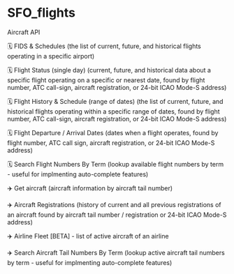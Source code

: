 # SFO_flights
Aircraft API

🗓️ FIDS & Schedules (the list of current, future, and historical flights operating in a specific airport)

🗓️ Flight Status (single day) (current, future, and historical data about a specific flight operating on a specific or nearest date, found by flight number, ATC call-sign, aircraft registration, or 24-bit ICAO Mode-S address)

🗓️ Flight History & Schedule (range of dates) (the list of current, future, and historical flights operating within a specific range of dates, found by flight number, ATC call-sign, aircraft registration, or 24-bit ICAO Mode-S address)

🗓️ Flight Departure / Arrival Dates (dates when a flight operates, found by flight number, ATC call sign, aircraft registration, or 24-bit ICAO Mode-S address)

🗓️ Search Flight Numbers By Term (lookup available flight numbers by term - useful for implmenting auto-complete features)

✈️ Get aircraft (aircraft information by aircraft tail number)

✈️ Aircraft Registrations (history of current and all previous registrations of an aircraft found by aircraft tail number / registration or 24-bit ICAO Mode-S address)

✈️ Airline Fleet [BETA] - list of active aircraft of an airline

✈️ Search Aircraft Tail Numbers By Term (lookup active aircraft tail numbers by term - useful for implmenting auto-complete features)